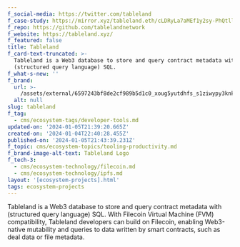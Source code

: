 ```yaml
---
f_social-media: https://twitter.com/tableland
f_case-study: https://mirror.xyz/tableland.eth/cLDRyLa7aMEf1y2sy-PhQtllnZ1YK_oxoS-U2Sf30_Y
f_repo: https://github.com/tablelandnetwork
f_website: https://tableland.xyz/
f_featured: false
title: Tableland
f_card-text-truncated: >-
  Tableland is a Web3 database to store and query contract metadata with
  (structured query language) SQL.
f_what-s-new: ''
f_brand:
  url: >-
    /assets/external/6597243bf8de2cf989b5d1c0_xoug5yutdhfs_s1ziwypy3knkkxygigdict_0jnxcxm.svg
  alt: null
slug: tableland
f_tag:
  - cms/ecosystem-tags/developer-tools.md
updated-on: '2024-01-05T21:39:20.665Z'
created-on: '2024-01-04T22:40:28.455Z'
published-on: '2024-01-05T21:43:39.231Z'
f_topic: cms/ecosystem-topics/tooling-productivity.md
f_brand-image-alt-text: Tableland Logo
f_tech-3:
  - cms/ecosystem-technology/filecoin.md
  - cms/ecosystem-technology/ipfs.md
layout: '[ecosystem-projects].html'
tags: ecosystem-projects
---
```


Tableland is a Web3 database to store and query contract metadata with (structured query language) SQL. With Filecoin Virtual Machine (FVM) compatibility, Tableland developers can build on Filecoin, enabling Web3-native mutability and queries to data written by smart contracts, such as deal data or file metadata.
